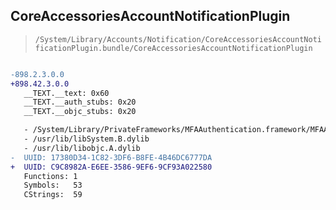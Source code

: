 ## CoreAccessoriesAccountNotificationPlugin

> `/System/Library/Accounts/Notification/CoreAccessoriesAccountNotificationPlugin.bundle/CoreAccessoriesAccountNotificationPlugin`

```diff

-898.2.3.0.0
+898.42.3.0.0
   __TEXT.__text: 0x60
   __TEXT.__auth_stubs: 0x20
   __TEXT.__objc_stubs: 0x20

   - /System/Library/PrivateFrameworks/MFAAuthentication.framework/MFAAuthentication
   - /usr/lib/libSystem.B.dylib
   - /usr/lib/libobjc.A.dylib
-  UUID: 17380D34-1C82-3DF6-B8FE-4B46DC6777DA
+  UUID: C9C8982A-E6EE-3586-9EF6-9CF93A022580
   Functions: 1
   Symbols:   53
   CStrings:  59

```
